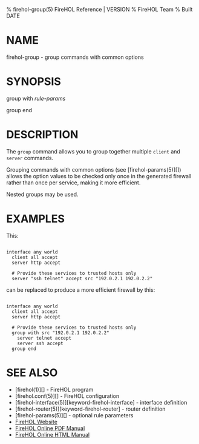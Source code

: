 % firehol-group(5) FireHOL Reference | VERSION
% FireHOL Team
% Built DATE

# NAME

firehol-group - group commands with common options

# SYNOPSIS

group with *rule-params*

group end

# DESCRIPTION

The `group` command allows you to group together multiple `client` and
`server` commands.

Grouping commands with common options (see
[firehol-params(5)][]) allows the option values
to be checked only once in the generated firewall rather than once per
service, making it more efficient.

Nested groups may be used.

# EXAMPLES

This:

~~~~

interface any world
  client all accept
  server http accept

  # Provide these services to trusted hosts only
  server "ssh telnet" accept src "192.0.2.1 192.0.2.2"
~~~~

can be replaced to produce a more efficient firewall by this:

~~~~

interface any world
  client all accept
  server http accept

  # Provide these services to trusted hosts only
  group with src "192.0.2.1 192.0.2.2"
    server telnet accept
    server ssh accept
  group end
~~~~


# SEE ALSO

* [firehol(1)][] - FireHOL program
* [firehol.conf(5)][] - FireHOL configuration
* [firehol-interface(5)][keyword-firehol-interface] - interface definition
* [firehol-router(5)][keyword-firehol-router] - router definition
* [firehol-params(5)][] - optional rule parameters
* [FireHOL Website](http://firehol.org/)
* [FireHOL Online PDF Manual](http://firehol.org/firehol-manual.pdf)
* [FireHOL Online HTML Manual](http://firehol.org/manual)
